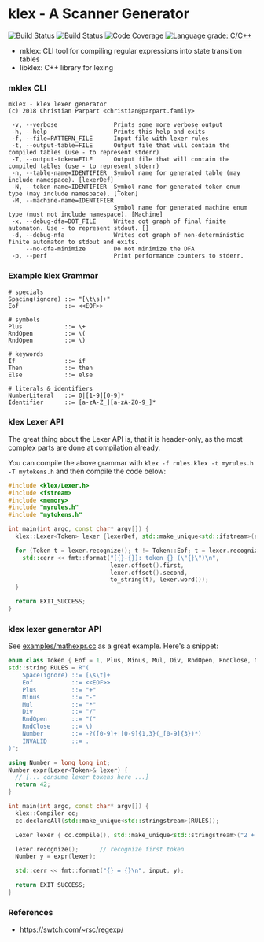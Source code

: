 # klex - A Scanner Generator
[![Build Status](https://travis-ci.org/christianparpart/klex.svg?branch=master)](https://travis-ci.org/christianparpart/klex) [![Build Status](https://ci.appveyor.com/api/projects/status/l8isxx0k38kdnatq?svg=true)](https://ci.appveyor.com/project/christianparpart/klex) [![Code Coverage](https://codecov.io/gh/christianparpart/klex/branch/master/graph/badge.svg)](https://codecov.io/gh/christianparpart/klex) [![Language grade: C/C++](https://img.shields.io/lgtm/grade/cpp/g/christianparpart/klex.svg?logo=lgtm&logoWidth=18)](https://lgtm.com/projects/g/christianparpart/klex/context:cpp)



- mklex: CLI tool for compiling regular expressions into state transition tables
- libklex: C++ library for lexing

### mklex CLI
```
mklex - klex lexer generator
(c) 2018 Christian Parpart <christian@parpart.family>

 -v, --verbose                Prints some more verbose output
 -h, --help                   Prints this help and exits
 -f, --file=PATTERN_FILE      Input file with lexer rules
 -t, --output-table=FILE      Output file that will contain the compiled tables (use - to represent stderr)
 -T, --output-token=FILE      Output file that will contain the compiled tables (use - to represent stderr)
 -n, --table-name=IDENTIFIER  Symbol name for generated table (may include namespace). [lexerDef]
 -N, --token-name=IDENTIFIER  Symbol name for generated token enum type (may include namespace). [Token]
 -M, --machine-name=IDENTIFIER
                              Symbol name for generated machine enum type (must not include namespace). [Machine]
 -x, --debug-dfa=DOT_FILE     Writes dot graph of final finite automaton. Use - to represent stdout. []
 -d, --debug-nfa              Writes dot graph of non-deterministic finite automaton to stdout and exits.
     --no-dfa-minimize        Do not minimize the DFA
 -p, --perf                   Print performance counters to stderr.
```

### Example klex Grammar

```
# specials
Spacing(ignore) ::= "[\t\s]+"
Eof             ::= <<EOF>>

# symbols
Plus            ::= \+
RndOpen         ::= \(
RndOpen         ::= \)

# keywords
If              ::= if
Then            ::= then
Else            ::= else

# literals & identifiers
NumberLiteral   ::= 0|[1-9][0-9]*
Identifier      ::= [a-zA-Z_][a-zA-Z0-9_]*
```

### klex Lexer API

The great thing about the Lexer API is, that it is header-only, as the most complex parts are done
at compilation already.

You can compile the above grammar with `klex -f rules.klex -t myrules.h -T mytokens.h`
and then compile the code below:

```cpp
#include <klex/Lexer.h>
#include <fstream>
#include <memory>
#include "myrules.h"
#include "mytokens.h"

int main(int argc, const char* argv[]) {
  klex::Lexer<Token> lexer {lexerDef, std::make_unique<std::ifstream>(argv[1])};

  for (Token t = lexer.recognize(); t != Token::Eof; t = lexer.recognize()) {
    std::cerr << fmt::format("[{}-{}]: token {} (\"{}\")\n",
                             lexer.offset().first,
                             lexer.offset().second,
                             to_string(t), lexer.word());
  }

  return EXIT_SUCCESS;
}
```

### klex lexer generator API

See [examples/mathexpr.cc](https://github.com/christianparpart/klex/blob/master/examples/mathexpr.cc)
as a great example. Here's a snippet:

```cpp
enum class Token { Eof = 1, Plus, Minus, Mul, Div, RndOpen, RndClose, Number, INVALID };
std::string RULES = R"(
    Space(ignore) ::= [\s\t]+
    Eof           ::= <<EOF>>
    Plus          ::= "+"
    Minus         ::= "-"
    Mul           ::= "*"
    Div           ::= "/"
    RndOpen       ::= "("
    RndClose      ::= \)
    Number        ::= -?([0-9]+|[0-9]{1,3}(_[0-9]{3})*)
    INVALID       ::= .
)";

using Number = long long int;
Number expr(Lexer<Token>& lexer) {
  // [... consume lexer tokens here ...]
  return 42;
}

int main(int argc, const char* argv[]) {
  klex::Compiler cc;
  cc.declareAll(std::make_unique<std::stringstream>(RULES));

  Lexer lexer { cc.compile(), std::make_unique<std::stringstream>("2 + 3 * (5 - 1)") };

  lexer.recognize();      // recognize first token
  Number y = expr(lexer);

  std::cerr << fmt::format("{} = {}\n", input, y);

  return EXIT_SUCCESS;
}
```

### References

- https://swtch.com/~rsc/regexp/
